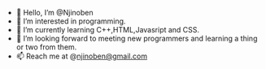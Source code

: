 - 👋 Hello, I’m @Njinoben
- 👀 I’m interested in programming.
- 🌱 I’m currently learning C++,HTML,Javasript and CSS.
- 💞️ I’m looking forward to meeting new programmers and learning a thing or two from them.
- 📫 Reach me at @njinoben@gmail.com

<!---
Njinoben/Njinoben is a ✨ special ✨ repository because its `README.md` (this file) appears on your GitHub profile.
You can click the Preview link to take a look at your changes.
--->
